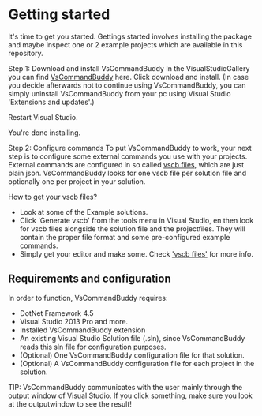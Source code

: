 # Getting started
It's time to get you started. Gettings started involves installing the package and maybe inspect one or 2 example projects which are available in 
this repository.

Step 1: Download and install VsCommandBuddy
In the VisualStudioGallery you can find [VsCommandBuddy](http://visualstudiogallery.msdn.microsoft.com/f5da988e-2ec1-4061-a569-46d09733c668) here.
Click download and install. 
(In case you decide afterwards not to continue using VsCommandBuddy, you can simply uninstall VsCommandBuddy from your pc using Visual Studio 'Extensions and updates'.)

Restart Visual Studio. 

You're done installing. 


Step 2: Configure commands
To put VsCommandBuddy to work, your next step is to configure some external commands you use with your projects.
External commands are configured in so called [vscb files](vscbfiles.md), which are just plain json. VsCommandBuddy looks for one vscb file per solution file and optionally one per project in your solution.

How to get your vscb files?
- Look at some of the Example solutions.
- Click 'Generate vscb' from the tools menu in Visual Studio, en then look for vscb files alongside the solution file and the 
projectfiles. They will contain the proper file format and some pre-configured example commands.
- Simply get your editor and make some. Check ['vscb files'](vscbfiles.md) for more info.


## Requirements and configuration
In order to function, VsCommandBuddy requires:
- DotNet Framework 4.5
- Visual Studio 2013 Pro and more.
- Installed VsCommandBuddy extension
- An existing Visual Studio Solution file (.sln), since VsCommandBuddy reads this sln file for configuration purposes.
- (Optional) One VsCommandBuddy configuration file for that solution.
- (Optional) A VsCommandBuddy configuration file for each project in the solution.

TIP: VsCommandBuddy communicates with the user mainly through the output window of Visual Studio. If you click something, make sure you look at the outputwindow to see the result!
